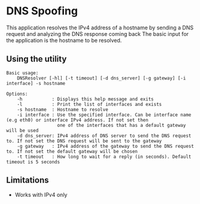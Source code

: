 DNS Spoofing
============

This application resolves the IPv4 address of a hostname by sending a DNS request and analyzing the DNS response coming back
The basic input for the application is the hostname to be resolved.

Using the utility
-----------------
	Basic usage:
		DNSResolver [-hl] [-t timeout] [-d dns_server] [-g gateway] [-i interface] -s hostname

	Options:
		-h           : Displays this help message and exits
		-l           : Print the list of interfaces and exists
		-s hostname  : Hostname to resolve
		-i interface : Use the specified interface. Can be interface name (e.g eth0) or interface IPv4 address. If not set then
					   one of the interfaces that has a default gateway will be used
		-d dns_server: IPv4 address of DNS server to send the DNS request to. If not set the DNS request will be sent to the gateway
		-g gateway   : IPv4 address of the gateway to send the DNS request to. If not set the default gateway will be chosen
		-t timeout   : How long to wait for a reply (in seconds). Default timeout is 5 seconds

Limitations
-----------
- Works with IPv4 only
